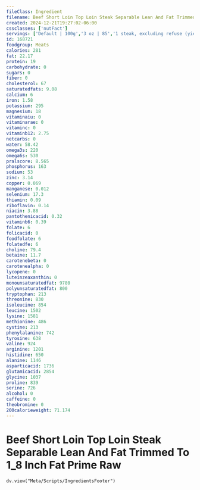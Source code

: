 ```yaml
---
fileClass: Ingredient
filename: Beef Short Loin Top Loin Steak Separable Lean And Fat Trimmed To 1_8 Inch Fat Prime Raw
created: 2024-12-21T19:27:02-06:00
cssclasses: ['nutFact']
servings: ['Default | 100g','3 oz | 85','1 steak, excluding refuse (yield from 1 raw steak, with refuse, weighing 242 g) | 227']
id: 168721
foodgroup: Meats
calories: 281
fat: 22.17
protein: 19
carbohydrate: 0
sugars: 0
fiber: 0
cholesterol: 67
saturatedfats: 9.08
calcium: 6
iron: 1.58
potassium: 295
magnesium: 18
vitaminaiu: 0
vitaminarae: 0
vitaminc: 0
vitaminb12: 2.75
netcarbs: 0
water: 58.42
omega3s: 220
omega6s: 530
pralscore: 8.565
phosphorus: 163
sodium: 53
zinc: 3.14
copper: 0.069
manganese: 0.012
selenium: 17.3
thiamin: 0.09
riboflavin: 0.14
niacin: 3.88
pantothenicacid: 0.32
vitaminb6: 0.39
folate: 6
folicacid: 0
foodfolate: 6
folatedfe: 6
choline: 79.4
betaine: 11.7
carotenebeta: 0
carotenealpha: 0
lycopene: 0
luteinzeaxanthin: 0
monounsaturatedfat: 9780
polyunsaturatedfat: 800
tryptophan: 213
threonine: 830
isoleucine: 854
leucine: 1502
lysine: 1581
methionine: 486
cystine: 213
phenylalanine: 742
tyrosine: 638
valine: 924
arginine: 1201
histidine: 650
alanine: 1146
asparticacid: 1736
glutamicacid: 2854
glycine: 1037
proline: 839
serine: 726
alcohol: 0
caffeine: 0
theobromine: 0
200calorieweight: 71.174
---
```


# Beef Short Loin Top Loin Steak Separable Lean And Fat Trimmed To 1_8 Inch Fat Prime Raw

```dataviewjs
dv.view("Meta/Scripts/IngredientsFooter")
```